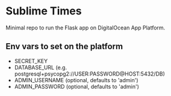 # Sublime Times

Minimal repo to run the Flask app on DigitalOcean App Platform.

## Env vars to set on the platform
- SECRET_KEY
- DATABASE_URL  (e.g. postgresql+psycopg2://USER:PASSWORD@HOST:5432/DB)
- ADMIN_USERNAME (optional, defaults to 'admin')
- ADMIN_PASSWORD (optional, defaults to 'admin')

